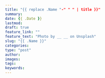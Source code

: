 ```yaml
---
title: "{{ replace .Name "-" " " | title }}"
summary:
date: {{ .Date }}
lastmod:
draft: true
feature_link: ""
feature_text: "Photo by __ __ on Unsplash"
slug: "{{ .Name }}"
categories:
type: "post"
author:
images:
tags:
keywords:
---
```


